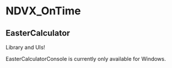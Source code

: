 # NDVX_OnTime
## EasterCalculator
Library and UIs!

EasterCalculatorConsole is currently only available for Windows.
